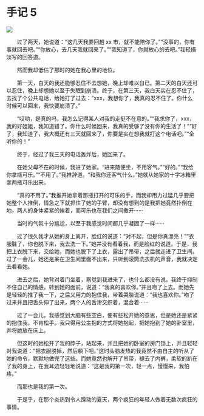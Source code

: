 # 手记 5

![](https://images.weserv.nl/?url=https://i0.hdslb.com/bfs/album/822826025b9595c1c6cf63358cd491b43f65a507.jpg)

&emsp;&emsp;过了两天，她说道：“这几天我要回趟 xx 市，就不能陪你了。”“没事的，你有事就回去吧。”“你放心，去几天我就回来了。”“我知道了，你就放心的去吧。”我轻描淡写的回答道。

&emsp;&emsp;然而我却低估了那时的她在我心里的地位。

&emsp;&emsp;第一天，白天的我还能够忍住不去想她，晚上却难以自已。第二天的白天还可以忍住，晚上却想她以至于失眠到崩溃。终于，在第三天，我白天实在忍不住了，去找了个公共电话，给她打了过去：“xxx，我想你了，我真的忍不住了。你什么时候可以回来，我快要崩溃了。”

&emsp;&emsp;“哎哟，是真的吗，我怎么记得某人对我的走挺不在意的。”“我求你了，xxx，我的好姐姐，我知道错了。你什么时候回来，我真的受够了没有你的生活了！”“好了，我知道了，我大概还有三天就回来了，你要是实在想我就打这个电话吧。”“全听你的！”

&emsp;&emsp;终于，经过了我三天的电话轰炸后，她回来了。

&emsp;&emsp;在她父母不在的时候，我进了她家。“进来随便坐，不用客气。”“好的。”“我给你拿瓶可乐。”“不用了。”我推辞道。“和我你还客气什么。”她就从她家的十字冰箱里拿两瓶可乐出来。

&emsp;&emsp;“真的不用了。”我推开她拿着那瓶打开的可乐的手，而我却用力过猛几乎要把她整个人推倒，情急之下就抓住了她的手臂，却没有想到的是我把她竟然扑倒在地，两人的身体紧紧的挨着，而可乐也在我们之间撒开······

&emsp;&emsp;当时的气氛十分尴尬，以至于我感觉时间都几乎凝固了一样······

&emsp;&emsp;过了很久我才从她的身上离开，脸红的说道：“对不起，但是你真漂亮！”“衣服脏了，你也脱下来，我去洗一下。”她并没有看着我，而是脸红的说道。于是，我把上衣脱下来，交给她，而她也脱下了上衣，露出了吊带，之后就走进了卫生间。过了一会儿，她还是呆在卫生间里面不出来，只听到滚筒洗衣机的声音，我就决定去看看她。

&emsp;&emsp;进去之后，她背对着门坐着，察觉到我进来了，也什么都没有说。我终于抑制不住自己的情感，转到她的面前，说道：“我真的喜欢你。”并且吻了上去。而她先是轻轻的推了我一下，之后又用力的抱住我，带着哭腔说道：“我也喜欢你。”吻了过来并且把舌头伸了出来，两个人的舌津交织着，混合着······

&emsp;&emsp;过了一会儿，我感觉到大脑有些空白，便有些松开她的意思，但是她还是紧紧的抱住我，不肯松手。我只得用公主抱的方式将她抱起，把她抱到了她的卧室里，并将她放在床上。

&emsp;&emsp;但这时的她松开了我的脖子，站起来，并且把她的卧室的房门锁上，并且轻轻对我说道：“把衣服脱掉，然后躺下吧。”这时头脑发热的我竟然不由自主的听从了她的命令，默默地做完了这些。而她竟然也解开了吊带，褪去了内裤，柔软的趴在了我的身上，在我耳边轻轻地说道：“这是我的第一次，轻一点，慢慢来，我怕疼。”

&emsp;&emsp;而那也是我的第一次。

&emsp;&emsp;于是乎，在那个炎热到令人躁动的夏天，两个疯狂的年轻人做着无数次疯狂的事情。
